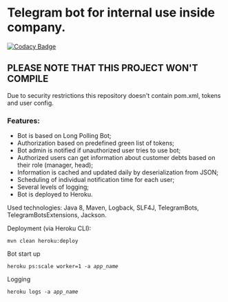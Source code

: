# Telegram bot for internal use inside company.
[![Codacy Badge](https://app.codacy.com/project/badge/Grade/56978004ea584a49ad75e387e9c8223e)](https://www.codacy.com/manual/whiskels/TelegramNotifierBot?utm_source=github.com&amp;utm_medium=referral&amp;utm_content=whiskels/TelegramNotifierBot&amp;utm_campaign=Badge_Grade)

## PLEASE NOTE THAT THIS PROJECT WON'T COMPILE
Due to security restrictions this repository doesn't contain pom.xml, tokens and user config.

### Features:
- Bot is based on Long Polling Bot;
- Authorization based on predefined green list of tokens;
- Bot admin is notified if unauthorized user tries to use bot;
- Authorized users can get information about customer debts based on their role (manager, head);
- Information is cached and updated daily by deserialization from JSON;
- Scheduling of individual notification time for each user;
- Several levels of logging;
- Bot is deployed to Heroku.

Used technologies: Java 8, Maven, Logback, SLF4J, TelegramBots, TelegramBotsExtensions, Jackson.

Deployment (via Heroku CLI):

<code>mvn clean heroku:deploy</code>

Bot start up

<code>heroku ps:scale worker=1 -a *app_name*</code>

Logging

<code>heroku logs -a *app_name*</code>

